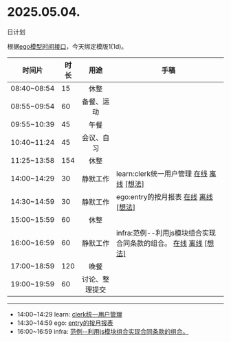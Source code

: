 # 2025.05.04.
日计划

根据[ego模型时间接口](https://gitee.com/hyg/blog/blob/master/timeflow.md)，今天绑定模版1(1d)。

| 时间片 | 时长 | 用途 | 手稿 |
| --- | --- | :---: | --- |
| 08:40~08:54 | 15 | 休整 |  |
| 08:55~09:54 | 60 | 备餐、运动 |  |
| 09:55~10:39 | 45 | 午餐 |  |
| 10:40~11:24 | 45 | 会议、自习 |  |
| 11:25~13:58 | 154 | 休整 |  |
| 14:00~14:29 | 30 | 静默工作 | learn:clerk统一用户管理 [在线](http://simp.ly/p/8t3vlk) [离线](../../draft/2025/20250504140000.md) <a href="mailto:huangyg@mars22.com?subject=关于2025.05.04.[learn:clerk统一用户管理]任务&body=日期: 20250504%0D%0A序号: 5%0D%0A手稿:../../draft/2025/20250504140000.md%0D%0A---请勿修改邮件主题及以上内容 从下一行开始写您的想法---%0D%0A">[想法]</a> |
| 14:30~14:59 | 30 | 静默工作 | ego:entry的按月报表 [在线](http://simp.ly/p/5k9gJy) [离线](../../draft/2025/20250504143000.md) <a href="mailto:huangyg@mars22.com?subject=关于2025.05.04.[ego:entry的按月报表]任务&body=日期: 20250504%0D%0A序号: 6%0D%0A手稿:../../draft/2025/20250504143000.md%0D%0A---请勿修改邮件主题及以上内容 从下一行开始写您的想法---%0D%0A">[想法]</a> |
| 15:00~15:59 | 60 | 休整 |  |
| 16:00~16:59 | 60 | 静默工作 | infra:范例--利用js模块组合实现合同条款的组合。 [在线](http://simp.ly/p/4QDThK) [离线](../../draft/2025/20250504160000.md) <a href="mailto:huangyg@mars22.com?subject=关于2025.05.04.[infra:范例--利用js模块组合实现合同条款的组合。]任务&body=日期: 20250504%0D%0A序号: 8%0D%0A手稿:../../draft/2025/20250504160000.md%0D%0A---请勿修改邮件主题及以上内容 从下一行开始写您的想法---%0D%0A">[想法]</a> |
| 17:00~18:59 | 120 | 晚餐 |  |
| 19:00~19:59 | 60 | 讨论、整理提交 |  |

---

- 14:00~14:29	learn: [clerk统一用户管理](../../draft/2025/20250504.01.md)
- 14:30~14:59	ego: [entry的按月报表](../../draft/2025/20250504.02.md)
- 16:00~16:59	infra: [范例--利用js模块组合实现合同条款的组合。](../../draft/2025/20250504.03.md)
